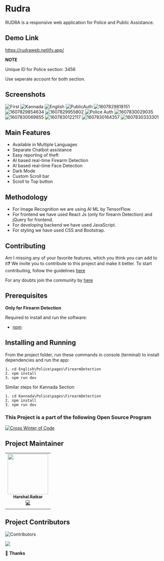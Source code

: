 # Rudra
RUDRA is a responsive web application for Police and Public Assistance.

## Demo Link
https://rudraweb.netlify.app/

**NOTE**

Unique ID for Police section: 3456

Use seperate account for both section.

<!-- ## YouTube Video Link
https://youtu.be/w0ASgzbu4-E
(Demo) https://youtu.be/4L7YrW01C4c -->

## Screenshots
![First](https://user-images.githubusercontent.com/64153988/102002619-3a3b1680-3d24-11eb-8987-2d14c9d65d78.png)
![Kannada](https://user-images.githubusercontent.com/64153988/102002723-6905bc80-3d25-11eb-875c-909b87394fec.png)
![English](https://user-images.githubusercontent.com/64153988/102002731-876bb800-3d25-11eb-8594-65883d5829b5.png)
![PublicAuth](https://user-images.githubusercontent.com/64153988/102002843-93a44500-3d26-11eb-98ee-1acb56903337.png)
![1607829818151](https://user-images.githubusercontent.com/64153988/102002769-d580bb80-3d25-11eb-8d54-0d62909dc024.png)
![1607829854634](https://user-images.githubusercontent.com/64153988/102002773-de718d00-3d25-11eb-8912-4ee70ca49b93.png)
![1607829955802](https://user-images.githubusercontent.com/64153988/102002778-e6c9c800-3d25-11eb-972b-10ffe9818f30.png)
![Police Auth](https://user-images.githubusercontent.com/64153988/102002797-0660f080-3d26-11eb-9066-21064e65e2b2.png)
![1607830029035](https://user-images.githubusercontent.com/64153988/102002806-1678d000-3d26-11eb-975f-bd41d837c33b.png)
![1607830069855](https://user-images.githubusercontent.com/64153988/102002810-1d9fde00-3d26-11eb-8deb-a1ca883fc30e.png)
![1607830122117](https://user-images.githubusercontent.com/64153988/102002821-4a53f580-3d26-11eb-9a0f-a114e5001ce4.png)
![1607830164357](https://user-images.githubusercontent.com/64153988/102002824-52139a00-3d26-11eb-9d91-5257d2334176.png)
![1607830333301](https://user-images.githubusercontent.com/64153988/102002828-55a72100-3d26-11eb-86a3-5dc398d8dc7d.png)


## Main Features
- Available in Multiple Languages
- Separate Chatbot assistance
- Easy reporting of theft
- AI based real-time Firearm Detection
- AI based real-time Face Detection
- Dark Mode
- Custom Scroll bar
- Scroll to Top button

## Methodology
- For Image Recognition we are using AI ML by TensorFlow.
- For frontend we have used React Js (only for firearm Detection) and jQuery for frontend.
- For developing backend we have used JavaScript.
- For styling we have used CSS and Bootstrap.

## Contributing
Am I missing any of your favorite features, which you think you can add to it❓ We invite you to contribute to this project and make it better. To start contributing, follow the  guidelines [here](./CONTRIBUTING.md)

For any doubts join the community by [here](https://discord.gg/Q4fb3yAW6P)

## Prerequisites
**Only for Firearm Detection**

Required to install and run the software:

 * [npm](https://www.npmjs.com/get-npm)


## Installing and Running

From the project folder, run these commands in console (terminal) to install dependencies and run the app:
```
1. cd English\Police\pages\FirearmDetection
2. npm install
3. npm run dev
```
Similar steps for Kannada Section
```
1. cd Kannada\Police\pages\FirearmDetection
2. npm install
3. npm run dev
```

### This Project is a part of the following Open Source Program

[<img src ="https://github.com/Ayush7614/Rudra/blob/main/cwoc.png" alt ="Cross Winter of Code"></img>](https://crosswoc.ieeedtu.in/)


## Project Maintainer 

<table>
  <tbody><tr>
    <td align="center"><a href="https://github.com/Harshal0902"><img alt="" src="https://avatars.githubusercontent.com/u/64153988?s=400&u=fe27fb802b9d4954152a6ed65a09fede8b49fd4c&v=4" width="130px;"><br><sub><b>
 Harshal Raikar </b></sub></a><br><a href="" title="Code">💻 </a></td></a></td>
  </tr>
</tbody></table>

## Project Contributors

![Contributors](https://contributors-img.web.app/image?repo=Harshal0902/Rudra)


<img src="https://komarev.com/ghpvc/?username=Rudra&color=blue&label=+Hackers+inspired"/>

💜 **Thanks**

